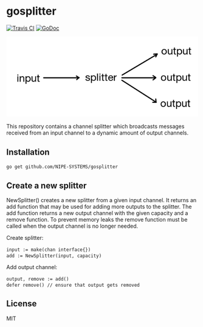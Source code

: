 # gosplitter

[![Travis CI](https://api.travis-ci.org/NIPE-SYSTEMS/gosplitter.svg?branch=master)](https://travis-ci.org/NIPE-SYSTEMS/gosplitter) [![GoDoc](https://godoc.org/github.com/NIPE-SYSTEMS/gosplitter?status.svg)](https://godoc.org/github.com/NIPE-SYSTEMS/gosplitter)

![Screenshot](screenshot.png)

This repository contains a channel splitter which broadcasts messages received from an input channel to a dynamic amount of output channels.

## Installation

    go get github.com/NIPE-SYSTEMS/gosplitter

## Create a new splitter

NewSplitter() creates a new splitter from a given input channel. It returns an add function that may be used for adding more
outputs to the splitter. The add function returns a new output channel with the given capacity and a remove
function. To prevent memory leaks the remove function must be called when the output channel is no longer needed.

Create splitter:

    input := make(chan interface{})
    add := NewSplitter(input, capacity)

Add output channel:

    output, remove := add()
    defer remove() // ensure that output gets removed

## License

MIT
